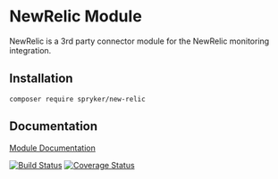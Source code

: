 # NewRelic Module

NewRelic is a 3rd party connector module for the NewRelic monitoring integration.

## Installation

```
composer require spryker/new-relic
```

## Documentation

[Module Documentation](https://academy.spryker.com/enablement/tutorials/backend/t_new_relic_monitoring.html)

[![Build Status](https://travis-ci.org/spryker/NewRelic.svg?branch=master)](https://travis-ci.org/spryker/NewRelic)
[![Coverage Status](https://coveralls.io/repos/github/spryker/NewRelic/badge.svg?branch=master)](https://coveralls.io/github/spryker/NewRelic?branch=master)
